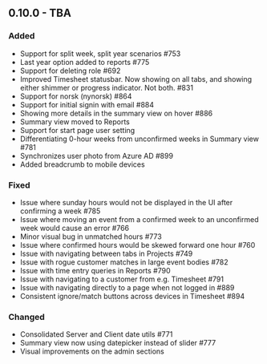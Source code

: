 ## 0.10.0 - TBA

### Added

- Support for split week, split year scenarios #753
- Last year option added to reports #775
- Support for deleting role #692
- Improved Timesheet statusbar. Now showing on all tabs, and showing either shimmer or progress indicator. Not both. #831
- Support for norsk (nynorsk) #864
- Support for initial signin with email #884
- Showing more details in the summary view on hover #886
- Summary view moved to Reports
- Support for start page user setting
- Differentiating 0-hour weeks from unconfirmed weeks in Summary view #781
- Synchronizes user photo from Azure AD #899
- Added breadcrumb to mobile devices

### Fixed

- Issue where sunday hours would not be displayed in the UI after confirming a week #785
- Issue where moving an event from a confirmed week to an unconfirmed week would cause an error #766
- Minor visual bug in unmatched hours #773
- Issue where confirmed hours would be skewed forward one hour #760
- Issue with navigating between tabs in Projects #749
- Issue with rogue customer matches in large event bodies #782
- Issue with time entry queries in Reports #790
- Issue with navigating to a customer from e.g. Timesheet #791
- Issue with navigating directly to a page when not logged in #889
- Consistent ignore/match buttons across devices in Timesheet #894

### Changed

- Consolidated Server and Client date utils #771
- Summary view now using datepicker instead of slider #777
- Visual improvements on the admin sections
